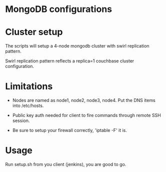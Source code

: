 # MongoDB configurations

# Cluster setup

The scripts will setup a 4-node mongodb cluster with swirl replication pattern.

Swirl replication pattern reflects a replica=1 couchbase cluster configuration.

# Limitations

- Nodes are named as node1, node2, node3, node4. Put the DNS items into /etc/hosts.

- Public key auth needed for client to fire commands through remote SSH session.

- Be sure to setup your firewall correctly, 'iptable -F' it is.

# Usage

Run setup.sh from you client (jenkins), you are good to go.
